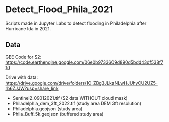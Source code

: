 # Detect_Flood_Phila_2021
Scripts made in Jupyter Labs to detect flooding in Philadelphia after Hurricane Ida in 2021.

## Data
GEE Code for S2: https://code.earthengine.google.com/06e0b9733609d890d5bdd43df538f71d

Drive with data: https://drive.google.com/drive/folders/1O_ZBg3JLkzNLwHJUhyCU2UZ5-rb6ZJJW?usp=share_link
- Sentinel2_09012021.tif (S2 data WITHOUT cloud mask)
- Philadelphia_dem_3ft_2022.tif (study area DEM 3ft resolution)
- Philadelphia.geojson (study area)
- Phila_Buff_5k.geojson (buffered study area)


